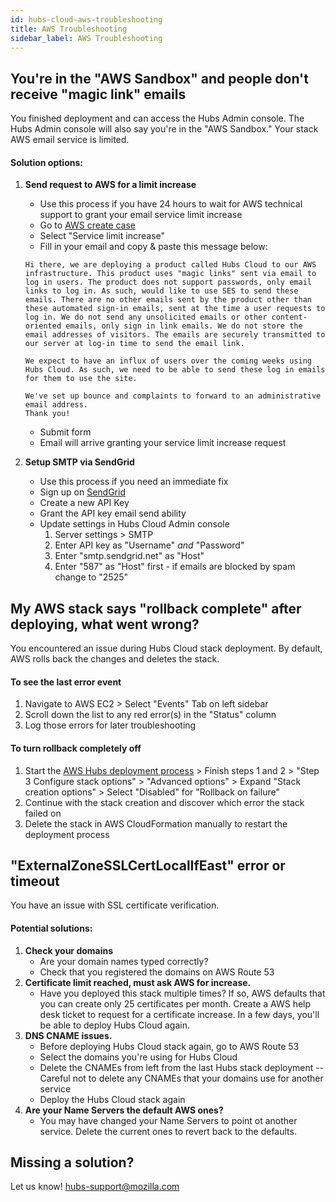 ```yaml
---
id: hubs-cloud-aws-troubleshooting
title: AWS Troubleshooting
sidebar_label: AWS Troubleshooting
---
```


## You're in the "AWS Sandbox" and people don't receive "magic link" emails

You finished deployment and can access the Hubs Admin console. The Hubs Admin console will also say you're in the "AWS Sandbox." Your stack AWS email service is limited.

#### Solution options:

1.  **Send request to AWS for a limit increase**

    - Use this process if you have 24 hours to wait for AWS technical support to grant your email service limit increase
    - Go to [AWS create case](https://console.aws.amazon.com/support/home?#/case/create?issueType=technical)
    - Select "Service limit increase"
    - Fill in your email and copy & paste this message below:

    ```
    Hi there, we are deploying a product called Hubs Cloud to our AWS infrastructure. This product uses "magic links" sent via email to log in users. The product does not support passwords, only email links to log in. As such, would like to use SES to send these emails. There are no other emails sent by the product other than these automated sign-in emails, sent at the time a user requests to log in. We do not send any unsolicited emails or other content-oriented emails, only sign in link emails. We do not store the email addresses of visitors. The emails are securely transmitted to our server at log-in time to send the email link.

    We expect to have an influx of users over the coming weeks using Hubs Cloud. As such, we need to be able to send these log in emails for them to use the site.

    We've set up bounce and complaints to forward to an administrative email address.
    Thank you!
    ```

    - Submit form
    - Email will arrive granting your service limit increase request

2.  **Setup SMTP via SendGrid**
    - Use this process if you need an immediate fix
    - Sign up on [SendGrid](https://sendgrid.com/)
    - Create a new API Key
    - Grant the API key email send ability
    - Update settings in Hubs Cloud Admin console
      1.  Server settings > SMTP
      2.  Enter API key as "Username" _and_ "Password"
      3.  Enter "smtp.sendgrid.net" as "Host"
      4.  Enter "587" as "Host" first - if emails are blocked by spam change to "2525"

## My AWS stack says "rollback complete" after deploying, what went wrong?

You encountered an issue during Hubs Cloud stack deployment. By default, AWS rolls back the changes and deletes the stack.

#### To see the last error event

1. Navigate to AWS EC2 > Select "Events" Tab on left sidebar
2. Scroll down the list to any red error(s) in the "Status" column
3. Log those errors for later troubleshooting

#### To turn rollback completely off

1. Start the [AWS Hubs deployment process](https://hubs.mozilla.com/cloud) > Finish steps 1 and 2 > "Step 3 Configure stack options" > "Advanced options" > Expand "Stack creation options" > Select "Disabled" for "Rollback on failure"
2. Continue with the stack creation and discover which error the stack failed on
3. Delete the stack in AWS CloudFormation manually to restart the deployment process

## "ExternalZoneSSLCertLocalIfEast" error or timeout

You have an issue with SSL certificate verification.

#### Potential solutions:

1. **Check your domains**
   - Are your domain names typed correctly?
   - Check that you registered the domains on AWS Route 53
2. **Certificate limit reached, must ask AWS for increase.**
   - Have you deployed this stack multiple times? If so, AWS defaults that you can create only 25 certificates per month. Create a AWS help desk ticket to request for a certificate increase. In a few days, you'll be able to deploy Hubs Cloud again.
3. **DNS CNAME issues.**
   - Before deploying Hubs Cloud stack again, go to AWS Route 53
   - Select the domains you're using for Hubs Cloud
   - Delete the CNAMEs from left from the last Hubs stack deployment -- Careful not to delete any CNAMEs that your domains use for another service
   - Deploy the Hubs Cloud stack again
4. **Are your Name Servers the default AWS ones?**
   - You may have changed your Name Servers to point ot another service. Delete the current ones to revert back to the defaults.

## Missing a solution?

Let us know! hubs-support@mozilla.com

